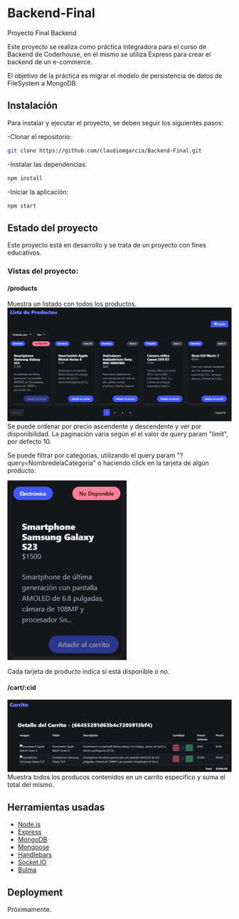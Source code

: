# Backend-Final
Proyecto Final Backend

Este proyecto se realiza como práctica integradora para el curso de Backend de Coderhouse, en el mismo se utiliza Express para crear el backend de un e-commerce. 

El objetivo de la práctica es migrar el modelo de persistencia de datos de FileSystem a MongoDB.

## Instalación

Para instalar y ejecutar el proyecto, se deben seguir los siguientes pasos:

-Clonar el repositorio:
```sh
git clone https://github.com/claudiomgarcia/Backend-Final.git
```
-Instalar las dependencias:
```sh
npm install
```

-Iniciar la aplicación: 
```sh
npm start
```

## Estado del proyecto
Este proyecto está en desarrollo y se trata de un proyecto con fines educativos.

### Vistas del proyecto:

#### /products
Muestra un listado con todos los productos.
![alt text](<src/public/img/readme/Captura de pantalla 2024-05-22 180228.png>)
Se puede ordenar por precio ascendente y descendente y ver por disponibilidad. La paginación varia según el el valor de query param "limit", por defecto 10.

Se puede filtrar por categorias, utilizando el query param "?query=NombredelaCategoria" o haciendo click en la tarjeta de algún producto:

![alt text](<src/public/img/readme/Captura de pantalla 2024-05-22 180440.png>)

Cada tarjeta de producto indica si está disponible o no.

#### /cart/:cid
![alt text](<src/public/img/readme/Captura de pantalla 2024-05-22 181014.png>)
Muestra todos los producos contenidos en un carrito especifico y suma el total del mismo.

## Herramientas usadas
- [Node.js](https://nodejs.org/)
- [Express](https://expressjs.com/)
- [MongoDB](https://www.mongodb.com/)
- [Mongoose](https://mongoosejs.com/)
- [Handlebars](https://handlebarsjs.com/)
- [Socket.IO](https://socket.io/)
- [Bulma](https://bulma.io/)

## Deployment
Próximamente.
